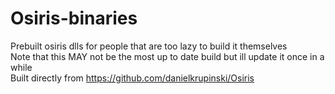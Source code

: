 # Osiris-binaries
 Prebuilt osiris dlls for people that are too lazy to build it themselves  
 Note that this MAY not be the most up to date build but ill update it once in a while  
 Built directly from https://github.com/danielkrupinski/Osiris
